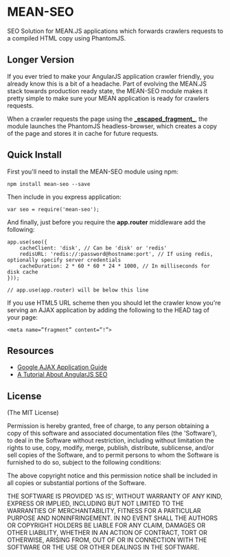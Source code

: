 # MEAN-SEO
SEO Solution for MEAN.JS applications which forwards crawlers requests to a compiled HTML copy using PhantomJS.

## Longer Version
If you ever tried to make your AngularJS application crawler friendly, you already know this is a bit of a headache. Part of evolving the MEAN.JS stack towards production ready state, the MEAN-SEO module makes it pretty simple to make sure your MEAN application is ready for crawlers requests.

When a crawler requests the page using the [**\_escaped\_fragment\_**](https://developers.google.com/webmasters/ajax-crawling/docs/specification), the module launches the PhantomJS headless-browser, which creates a copy of the page and stores it in cache for future requests. 

## Quick Install
First you'll need to install the MEAN-SEO module using npm:

	npm install mean-seo --save

Then include in you express application: 

	var seo = require('mean-seo');

And finally, just before you require the **app.router** middleware add the following:
	
	app.use(seo({
		cacheClient: 'disk', // Can be 'disk' or 'redis'
        redisURL: 'redis://:password@hostname:port', // If using redis, optionally specify server credentials
		cacheDuration: 2 * 60 * 60 * 24 * 1000, // In milliseconds for disk cache
	}));
	
	// app.use(app.router) will be below this line 

If you use HTML5 URL scheme then you should let the crawler know you're serving an AJAX application by adding the following to the HEAD tag of your page:

	<meta name=”fragment” content=”!”>

## Resources
  - [Google AJAX Application Guide](https://developers.google.com/webmasters/ajax-crawling/docs/specification)
  - [A Tutorial About AngularJS SEO](http://www.yearofmoo.com/2012/11/angularjs-and-seo.html)


## License
(The MIT License)

Permission is hereby granted, free of charge, to any person obtaining
a copy of this software and associated documentation files (the
'Software'), to deal in the Software without restriction, including
without limitation the rights to use, copy, modify, merge, publish,
distribute, sublicense, and/or sell copies of the Software, and to
permit persons to whom the Software is furnished to do so, subject to
the following conditions:

The above copyright notice and this permission notice shall be
included in all copies or substantial portions of the Software.

THE SOFTWARE IS PROVIDED 'AS IS', WITHOUT WARRANTY OF ANY KIND,
EXPRESS OR IMPLIED, INCLUDING BUT NOT LIMITED TO THE WARRANTIES OF
MERCHANTABILITY, FITNESS FOR A PARTICULAR PURPOSE AND NONINFRINGEMENT.
IN NO EVENT SHALL THE AUTHORS OR COPYRIGHT HOLDERS BE LIABLE FOR ANY
CLAIM, DAMAGES OR OTHER LIABILITY, WHETHER IN AN ACTION OF CONTRACT,
TORT OR OTHERWISE, ARISING FROM, OUT OF OR IN CONNECTION WITH THE
SOFTWARE OR THE USE OR OTHER DEALINGS IN THE SOFTWARE.
